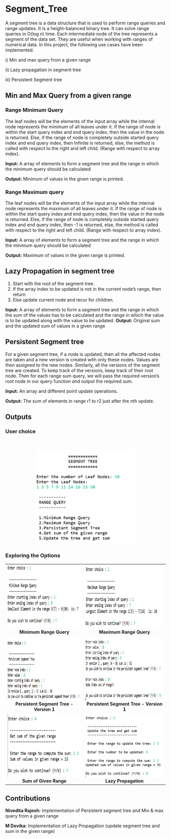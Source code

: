 # Segment_Tree

A segment tree is a data structure that is used to perform range queries and range updates. It is a height-balanced binary tree. It can solve range queries in O(log n) time. Each intermediate node of the tree represents a segment of the data set. They are useful when working with ranges of numerical data. In this project, the following use cases have been implemented.

i) Min and max query from a given range

ii) Lazy propagation in segment tree

iii) Persistent Segment tree

## Min and Max Query from a given range

### Range Minimum Query
The leaf nodes will be the elements of the input array while the internal node represents the minimum of all leaves under it. If the range of node is within the start query index and end query index, then the value in the node is returned. Else, if the range of node is completely outside started query index and end query index, then Infinite is returned, else, the method is called with respect to the right and left child. (Range with respect to array index).

**Input:** A array of elements to form a segment tree and the range in which the minimum query should be calculated

**Output:** Minimum of values in the given range is printed.

### Range Maximum query
The leaf nodes will be the elements of the input array while the internal node represents the maximum of all leaves under it. If the range of node is within the start query index and end query index, then the value in the node is returned. Else, if the range of node is completely outside started query index and end query index, then -1 is returned,  else, the method is called with respect to the right and left child. (Range with respect to array index).

**Input:** A array of elements to form a segment tree and the range in which the minimum query should be calculated

**Output:** Maximum of values in the given range is printed.

## Lazy Propagation in segment tree

1) Start with the root of the segment tree. 
2) If the array index to be updated is not in the current node’s range, then return 
3) Else update current node and recur for children.

**Input:** A array of elements to form a segment tree and the range in which the sum of the values has to be calculated and the range in which the value is to be updated along with the value to be updated.
**Output:** Original sum and the updated sum of values in a given range

## Persistent Segment tree

For a given segment tree, if a node is updated, then all the affected nodes are taken and a new version is created with only these nodes. Values are then assigned to the new nodes. Similarly, all the versions of the segment tree are created. To keep track of the versions, keep track of their root node. Then for each range sum query, we will pass the required version’s root node in our query function and output the required sum.

**Input:** An array and different point update operations.

**Output:** The sum of elements in range r1 to r2 just after the nth update.

## Outputs

### User choice
<br>
<p align="center">
   <img align="center" height="300" src="https://github.com/devikamanoj/Segment-Tree/blob/main/OUTPUT/fig1.png"/>
 </p>
  
### Exploring the Options
<table>
     <tr>
          <td><img height="200" src="https://github.com/devikamanoj/Segment-Tree/blob/main/OUTPUT/fig2.png" /><br /><center><b>Minimum Range Query</b></center></td>
          <td><img height="200" src="https://github.com/devikamanoj/Segment-Tree/blob/main/OUTPUT/fig4.png" /><br /><center><b>Maximum Range Query</b></center></td>
     </tr>
     <tr>
          <td><img height="200" src="https://github.com/devikamanoj/Segment-Tree/blob/main/OUTPUT/fig6.png" /><br /><center><b>Persistent Segment Tree - Version 1</b></center></td>
          <td><img height="200" src="https://github.com/devikamanoj/Segment-Tree/blob/main/OUTPUT/fig7.png" /><br /><center><b>Persistent Segment Tree - Version 1</b></center></td>
     </tr>
    <tr>
            <td><img height="200" src="https://github.com/devikamanoj/Segment-Tree/blob/main/OUTPUT/fig8.png" /><br /><center><b>Sum of Given Range</b></center></td>
            <td><img height="200" src="https://github.com/devikamanoj/Segment-Tree/blob/main/OUTPUT/fig9.png" /><br /><center><b>Lazy Propagation</b></center></td>
       </tr>

</table>

## Contributions

**Nivedita Rajesh:** Implementation of Persistent segment tree and Min & max query from a given range

**M Devika:** Implementation of Lazy Propagation (update segment tree and sum in the given range)

